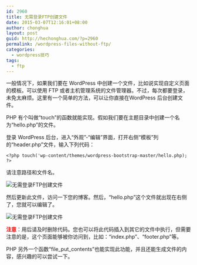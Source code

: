```yaml
---
id: 2960
title: 无需登录FTP创建文件
date: 2015-03-07T12:16:01+08:00
author: chonghua
layout: post
guid: http://hechonghua.com/?p=2960
permalink: /wordpress-files-without-ftp/
categories:
  - wordpress技巧
tags:
  - ftp
---
```

一般情况下，如果我们要在 WordPress 中创建一个文件，比如说实现自定义页面的模板。可以使用 FTP 或者主机管理系统的文件管理器。不过，每次都要登录，未免太麻烦。这里有一个简单的方法，可以让你直接在WordPress 后台创建文件。

<!--more-->

PHP 有个叫做“touch”的函数就能实现。假如我们要在主题目录中创建一个名为“hello.php”的文件。

登录 WordPress 后台，进入“外观”-“编辑”界面，打开右侧“模板”列的“header.php”文件，输入下列代码：

`<?php touch('wp-content/themes/wordpress-bootstrap-master/hello.php); ?>`

请注意路径和文件名。

![无需登录FTP创建文件](http://chonghua-1251666171.cos.ap-shanghai.myqcloud.com/touch.png) 

然后更新此文件，访问一下您的博客。然后，“hello.php”这个文件就出现在右侧了，您就可以编辑了。

![无需登录FTP创建文件](http://chonghua-1251666171.cos.ap-shanghai.myqcloud.com/touch1.png) 

**<font color="#ff0000">注意</font>**：用后请及时删除代码。您也可以将此代码插入到其它的文件中执行，但需要注意的是，这个页面能够被你访问到，比如：“index.php”、“footer.php”等。

PHP 另外一个函数“file\_put\_contents”也能实现此功能，并且还能生成文件的内容，感兴趣的可以尝试一下。